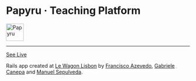 # Papyru · Teaching Platform

<a href="http://www.papyru.online/" target="_blank"><img src="https://image.flaticon.com/icons/svg/210/210616.svg" height="48" alt="Papyru" title="Papyru"/></a>

---

[See Live](http://www.papyru.online/)

Rails app created at [Le Wagon Lisbon](https://www.lewagon.com/lisbon) by [Francisco Azevedo](https://github.com/franciscoovazevedo), [Gabriele Canepa](https://github.com/gabrielecanepa) and [Manuel Sepulveda](https://github.com/ManuelSep).
